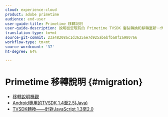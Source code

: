 ```yaml
---
cloud: experience-cloud
product: adobe primetime
audience: end-user
user-guide-title: Primetime 移轉說明
user-guide-description: 說明從您現有的 Primetime TVSDK 套裝轉換和移轉至新一代套裝的程序。
translation-type: tm+mt
source-git-commit: 23a48208ac1d3625ae7d925ab6bfba8f2a980766
workflow-type: tm+mt
source-wordcount: '37'
ht-degree: 64%

---
```



# Primetime 移轉說明 {#migration}

+ [移轉說明概觀](home.md)
+ [Android專用的TVSDK 1.4至2.5(Java)](tvsdk-14-25-android.md)
+ [TVSDK轉換——針對JavaScript 1.3至2.0](tvsdk-13-to-20-for-javascript.md)
